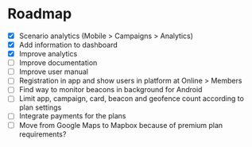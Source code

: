 # Roadmap

 - [x] Scenario analytics (Mobile > Campaigns > Analytics)
 - [x] Add information to dashboard
 - [x] Improve analytics
 - [ ] Improve documentation
 - [ ] Improve user manual
 - [ ] Registration in app and show users in platform at Online > Members
 - [ ] Find way to monitor beacons in background for Android
 - [ ] Limit app, campaign, card, beacon and geofence count according to plan settings
 - [ ] Integrate payments for the plans
 - [ ] Move from Google Maps to Mapbox because of premium plan requirements?